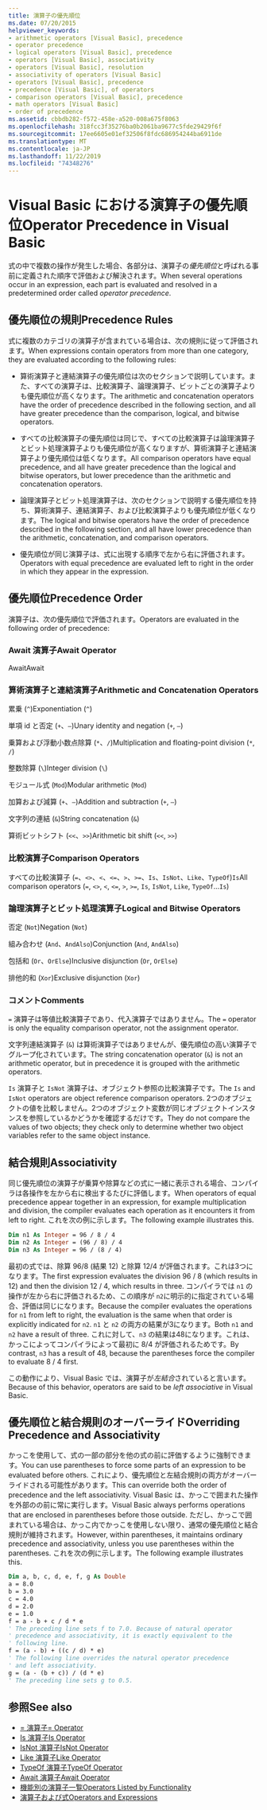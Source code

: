 ```yaml
---
title: 演算子の優先順位
ms.date: 07/20/2015
helpviewer_keywords:
- arithmetic operators [Visual Basic], precedence
- operator precedence
- logical operators [Visual Basic], precedence
- operators [Visual Basic], associativity
- operators [Visual Basic], resolution
- associativity of operators [Visual Basic]
- operators [Visual Basic], precedence
- precedence [Visual Basic], of operators
- comparison operators [Visual Basic], precedence
- math operators [Visual Basic]
- order of precedence
ms.assetid: cbbdb282-f572-458e-a520-008a675f8063
ms.openlocfilehash: 318fcc3f35276ba0b2061ba9677c5fde29429f6f
ms.sourcegitcommit: 17ee6605e01ef32506f8fdc686954244ba6911de
ms.translationtype: MT
ms.contentlocale: ja-JP
ms.lasthandoff: 11/22/2019
ms.locfileid: "74348276"
---
```

# <a name="operator-precedence-in-visual-basic"></a><span data-ttu-id="f0f86-102">Visual Basic における演算子の優先順位</span><span class="sxs-lookup"><span data-stu-id="f0f86-102">Operator Precedence in Visual Basic</span></span>
<span data-ttu-id="f0f86-103">式の中で複数の操作が発生した場合、各部分は、演算子の*優先順位*と呼ばれる事前に定義された順序で評価および解決されます。</span><span class="sxs-lookup"><span data-stu-id="f0f86-103">When several operations occur in an expression, each part is evaluated and resolved in a predetermined order called *operator precedence*.</span></span>

## <a name="precedence-rules"></a><span data-ttu-id="f0f86-104">優先順位の規則</span><span class="sxs-lookup"><span data-stu-id="f0f86-104">Precedence Rules</span></span>
 <span data-ttu-id="f0f86-105">式に複数のカテゴリの演算子が含まれている場合は、次の規則に従って評価されます。</span><span class="sxs-lookup"><span data-stu-id="f0f86-105">When expressions contain operators from more than one category, they are evaluated according to the following rules:</span></span>

- <span data-ttu-id="f0f86-106">算術演算子と連結演算子の優先順位は次のセクションで説明しています。また、すべての演算子は、比較演算子、論理演算子、ビットごとの演算子よりも優先順位が高くなります。</span><span class="sxs-lookup"><span data-stu-id="f0f86-106">The arithmetic and concatenation operators have the order of precedence described in the following section, and all have greater precedence than the comparison, logical, and bitwise operators.</span></span>

- <span data-ttu-id="f0f86-107">すべての比較演算子の優先順位は同じで、すべての比較演算子は論理演算子とビット処理演算子よりも優先順位が高くなりますが、算術演算子と連結演算子より優先順位は低くなります。</span><span class="sxs-lookup"><span data-stu-id="f0f86-107">All comparison operators have equal precedence, and all have greater precedence than the logical and bitwise operators, but lower precedence than the arithmetic and concatenation operators.</span></span>

- <span data-ttu-id="f0f86-108">論理演算子とビット処理演算子は、次のセクションで説明する優先順位を持ち、算術演算子、連結演算子、および比較演算子よりも優先順位が低くなります。</span><span class="sxs-lookup"><span data-stu-id="f0f86-108">The logical and bitwise operators have the order of precedence described in the following section, and all have lower precedence than the arithmetic, concatenation, and comparison operators.</span></span>

- <span data-ttu-id="f0f86-109">優先順位が同じ演算子は、式に出現する順序で左から右に評価されます。</span><span class="sxs-lookup"><span data-stu-id="f0f86-109">Operators with equal precedence are evaluated left to right in the order in which they appear in the expression.</span></span>

## <a name="precedence-order"></a><span data-ttu-id="f0f86-110">優先順位</span><span class="sxs-lookup"><span data-stu-id="f0f86-110">Precedence Order</span></span>
 <span data-ttu-id="f0f86-111">演算子は、次の優先順位で評価されます。</span><span class="sxs-lookup"><span data-stu-id="f0f86-111">Operators are evaluated in the following order of precedence:</span></span>

### <a name="await-operator"></a><span data-ttu-id="f0f86-112">Await 演算子</span><span class="sxs-lookup"><span data-stu-id="f0f86-112">Await Operator</span></span>
 <span data-ttu-id="f0f86-113">Await</span><span class="sxs-lookup"><span data-stu-id="f0f86-113">Await</span></span>

### <a name="arithmetic-and-concatenation-operators"></a><span data-ttu-id="f0f86-114">算術演算子と連結演算子</span><span class="sxs-lookup"><span data-stu-id="f0f86-114">Arithmetic and Concatenation Operators</span></span>
 <span data-ttu-id="f0f86-115">累乗 (`^`)</span><span class="sxs-lookup"><span data-stu-id="f0f86-115">Exponentiation (`^`)</span></span>

 <span data-ttu-id="f0f86-116">単項 id と否定 (`+`、`–`)</span><span class="sxs-lookup"><span data-stu-id="f0f86-116">Unary identity and negation (`+`, `–`)</span></span>

 <span data-ttu-id="f0f86-117">乗算および浮動小数点除算 (`*`、`/`)</span><span class="sxs-lookup"><span data-stu-id="f0f86-117">Multiplication and floating-point division (`*`, `/`)</span></span>

 <span data-ttu-id="f0f86-118">整数除算 (`\`)</span><span class="sxs-lookup"><span data-stu-id="f0f86-118">Integer division (`\`)</span></span>

 <span data-ttu-id="f0f86-119">モジュール式 (`Mod`)</span><span class="sxs-lookup"><span data-stu-id="f0f86-119">Modular arithmetic (`Mod`)</span></span>

 <span data-ttu-id="f0f86-120">加算および減算 (`+`、`–`)</span><span class="sxs-lookup"><span data-stu-id="f0f86-120">Addition and subtraction (`+`, `–`)</span></span>

 <span data-ttu-id="f0f86-121">文字列の連結 (`&`)</span><span class="sxs-lookup"><span data-stu-id="f0f86-121">String concatenation (`&`)</span></span>

 <span data-ttu-id="f0f86-122">算術ビットシフト (`<<`、`>>`)</span><span class="sxs-lookup"><span data-stu-id="f0f86-122">Arithmetic bit shift (`<<`, `>>`)</span></span>

### <a name="comparison-operators"></a><span data-ttu-id="f0f86-123">比較演算子</span><span class="sxs-lookup"><span data-stu-id="f0f86-123">Comparison Operators</span></span>
 <span data-ttu-id="f0f86-124">すべての比較演算子 (`=`、`<>`、`<`、`<=`、`>`、`>=`、`Is`、`IsNot`、`Like`、`TypeOf`)`Is`</span><span class="sxs-lookup"><span data-stu-id="f0f86-124">All comparison operators (`=`, `<>`, `<`, `<=`, `>`, `>=`, `Is`, `IsNot`, `Like`, `TypeOf`...`Is`)</span></span>

### <a name="logical-and-bitwise-operators"></a><span data-ttu-id="f0f86-125">論理演算子とビット処理演算子</span><span class="sxs-lookup"><span data-stu-id="f0f86-125">Logical and Bitwise Operators</span></span>
 <span data-ttu-id="f0f86-126">否定 (`Not`)</span><span class="sxs-lookup"><span data-stu-id="f0f86-126">Negation (`Not`)</span></span>

 <span data-ttu-id="f0f86-127">組み合わせ (`And`、`AndAlso`)</span><span class="sxs-lookup"><span data-stu-id="f0f86-127">Conjunction (`And`, `AndAlso`)</span></span>

 <span data-ttu-id="f0f86-128">包括和 (`Or`、`OrElse`)</span><span class="sxs-lookup"><span data-stu-id="f0f86-128">Inclusive disjunction (`Or`, `OrElse`)</span></span>

 <span data-ttu-id="f0f86-129">排他的和 (`Xor`)</span><span class="sxs-lookup"><span data-stu-id="f0f86-129">Exclusive disjunction (`Xor`)</span></span>

### <a name="comments"></a><span data-ttu-id="f0f86-130">コメント</span><span class="sxs-lookup"><span data-stu-id="f0f86-130">Comments</span></span>
 <span data-ttu-id="f0f86-131">`=` 演算子は等値比較演算子であり、代入演算子ではありません。</span><span class="sxs-lookup"><span data-stu-id="f0f86-131">The `=` operator is only the equality comparison operator, not the assignment operator.</span></span>

 <span data-ttu-id="f0f86-132">文字列連結演算子 (`&`) は算術演算子ではありませんが、優先順位の高い演算子でグループ化されています。</span><span class="sxs-lookup"><span data-stu-id="f0f86-132">The string concatenation operator (`&`) is not an arithmetic operator, but in precedence it is grouped with the arithmetic operators.</span></span>

 <span data-ttu-id="f0f86-133">`Is` 演算子と `IsNot` 演算子は、オブジェクト参照の比較演算子です。</span><span class="sxs-lookup"><span data-stu-id="f0f86-133">The `Is` and `IsNot` operators are object reference comparison operators.</span></span> <span data-ttu-id="f0f86-134">2つのオブジェクトの値を比較しません。2つのオブジェクト変数が同じオブジェクトインスタンスを参照しているかどうかを確認するだけです。</span><span class="sxs-lookup"><span data-stu-id="f0f86-134">They do not compare the values of two objects; they check only to determine whether two object variables refer to the same object instance.</span></span>

## <a name="associativity"></a><span data-ttu-id="f0f86-135">結合規則</span><span class="sxs-lookup"><span data-stu-id="f0f86-135">Associativity</span></span>
 <span data-ttu-id="f0f86-136">同じ優先順位の演算子が乗算や除算などの式に一緒に表示される場合、コンパイラは各操作を左から右に検出するたびに評価します。</span><span class="sxs-lookup"><span data-stu-id="f0f86-136">When operators of equal precedence appear together in an expression, for example multiplication and division, the compiler evaluates each operation as it encounters it from left to right.</span></span> <span data-ttu-id="f0f86-137">これを次の例に示します。</span><span class="sxs-lookup"><span data-stu-id="f0f86-137">The following example illustrates this.</span></span>

```vb
Dim n1 As Integer = 96 / 8 / 4
Dim n2 As Integer = (96 / 8) / 4
Dim n3 As Integer = 96 / (8 / 4)
```

 <span data-ttu-id="f0f86-138">最初の式では、除算 96/8 (結果 12) と除算 12/4 が評価されます。これは3つになります。</span><span class="sxs-lookup"><span data-stu-id="f0f86-138">The first expression evaluates the division 96 / 8 (which results in 12) and then the division 12 / 4, which results in three.</span></span> <span data-ttu-id="f0f86-139">コンパイラでは `n1` の操作が左から右に評価されるため、この順序が `n2`に明示的に指定されている場合、評価は同じになります。</span><span class="sxs-lookup"><span data-stu-id="f0f86-139">Because the compiler evaluates the operations for `n1` from left to right, the evaluation is the same when that order is explicitly indicated for `n2`.</span></span> <span data-ttu-id="f0f86-140">`n1` と `n2` の両方の結果が3になります。</span><span class="sxs-lookup"><span data-stu-id="f0f86-140">Both `n1` and `n2` have a result of three.</span></span> <span data-ttu-id="f0f86-141">これに対して、`n3` の結果は48になります。これは、かっこによってコンパイラによって最初に 8/4 が評価されるためです。</span><span class="sxs-lookup"><span data-stu-id="f0f86-141">By contrast, `n3` has a result of 48, because the parentheses force the compiler to evaluate 8 / 4 first.</span></span>

 <span data-ttu-id="f0f86-142">この動作により、Visual Basic では、演算子が*左結合*されていると言います。</span><span class="sxs-lookup"><span data-stu-id="f0f86-142">Because of this behavior, operators are said to be *left associative* in Visual Basic.</span></span>

## <a name="overriding-precedence-and-associativity"></a><span data-ttu-id="f0f86-143">優先順位と結合規則のオーバーライド</span><span class="sxs-lookup"><span data-stu-id="f0f86-143">Overriding Precedence and Associativity</span></span>
 <span data-ttu-id="f0f86-144">かっこを使用して、式の一部の部分を他の式の前に評価するように強制できます。</span><span class="sxs-lookup"><span data-stu-id="f0f86-144">You can use parentheses to force some parts of an expression to be evaluated before others.</span></span> <span data-ttu-id="f0f86-145">これにより、優先順位と左結合規則の両方がオーバーライドされる可能性があります。</span><span class="sxs-lookup"><span data-stu-id="f0f86-145">This can override both the order of precedence and the left associativity.</span></span> <span data-ttu-id="f0f86-146">Visual Basic は、かっこで囲まれた操作を外部のの前に常に実行します。</span><span class="sxs-lookup"><span data-stu-id="f0f86-146">Visual Basic always performs operations that are enclosed in parentheses before those outside.</span></span> <span data-ttu-id="f0f86-147">ただし、かっこで囲まれている場合は、かっこ内でかっこを使用しない限り、通常の優先順位と結合規則が維持されます。</span><span class="sxs-lookup"><span data-stu-id="f0f86-147">However, within parentheses, it maintains ordinary precedence and associativity, unless you use parentheses within the parentheses.</span></span> <span data-ttu-id="f0f86-148">これを次の例に示します。</span><span class="sxs-lookup"><span data-stu-id="f0f86-148">The following example illustrates this.</span></span>

```vb
Dim a, b, c, d, e, f, g As Double
a = 8.0
b = 3.0
c = 4.0
d = 2.0
e = 1.0
f = a - b + c / d * e
' The preceding line sets f to 7.0. Because of natural operator
' precedence and associativity, it is exactly equivalent to the
' following line.
f = (a - b) + ((c / d) * e)
' The following line overrides the natural operator precedence
' and left associativity.
g = (a - (b + c)) / (d * e)
' The preceding line sets g to 0.5.
```

## <a name="see-also"></a><span data-ttu-id="f0f86-149">参照</span><span class="sxs-lookup"><span data-stu-id="f0f86-149">See also</span></span>

- [<span data-ttu-id="f0f86-150">= 演算子</span><span class="sxs-lookup"><span data-stu-id="f0f86-150">= Operator</span></span>](../../../visual-basic/language-reference/operators/assignment-operator.md)
- [<span data-ttu-id="f0f86-151">Is 演算子</span><span class="sxs-lookup"><span data-stu-id="f0f86-151">Is Operator</span></span>](../../../visual-basic/language-reference/operators/is-operator.md)
- [<span data-ttu-id="f0f86-152">IsNot 演算子</span><span class="sxs-lookup"><span data-stu-id="f0f86-152">IsNot Operator</span></span>](../../../visual-basic/language-reference/operators/isnot-operator.md)
- [<span data-ttu-id="f0f86-153">Like 演算子</span><span class="sxs-lookup"><span data-stu-id="f0f86-153">Like Operator</span></span>](../../../visual-basic/language-reference/operators/like-operator.md)
- [<span data-ttu-id="f0f86-154">TypeOf 演算子</span><span class="sxs-lookup"><span data-stu-id="f0f86-154">TypeOf Operator</span></span>](../../../visual-basic/language-reference/operators/typeof-operator.md)
- [<span data-ttu-id="f0f86-155">Await 演算子</span><span class="sxs-lookup"><span data-stu-id="f0f86-155">Await Operator</span></span>](../../../visual-basic/language-reference/operators/await-operator.md)
- [<span data-ttu-id="f0f86-156">機能別の演算子一覧</span><span class="sxs-lookup"><span data-stu-id="f0f86-156">Operators Listed by Functionality</span></span>](../../../visual-basic/language-reference/operators/operators-listed-by-functionality.md)
- [<span data-ttu-id="f0f86-157">演算子および式</span><span class="sxs-lookup"><span data-stu-id="f0f86-157">Operators and Expressions</span></span>](../../../visual-basic/programming-guide/language-features/operators-and-expressions/index.md)
